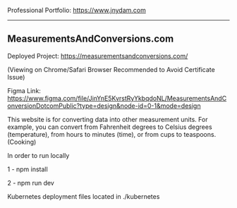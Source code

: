 
Professional Portfolio: https://www.jnydam.com

---------------------------------------------------

## MeasurementsAndConversions.com

Deployed Project: https://measurementsandconversions.com/

(Viewing on Chrome/Safari Browser Recommended to Avoid Certificate Issue)

Figma Link: https://www.figma.com/file/JinYnE5KvrstRyYkbqdoNL/MeasurementsAndConversionDotcomPublic?type=design&node-id=0-1&mode=design

This website is for converting data into other measurement units. For example, you can convert from Fahrenheit degrees to Celsius degrees (temperature), from hours to minutes (time), or from cups to teaspoons. (Cooking)

In order to run locally

1 - npm install

2 - npm run dev

Kubernetes deployment files located in ./kubernetes
